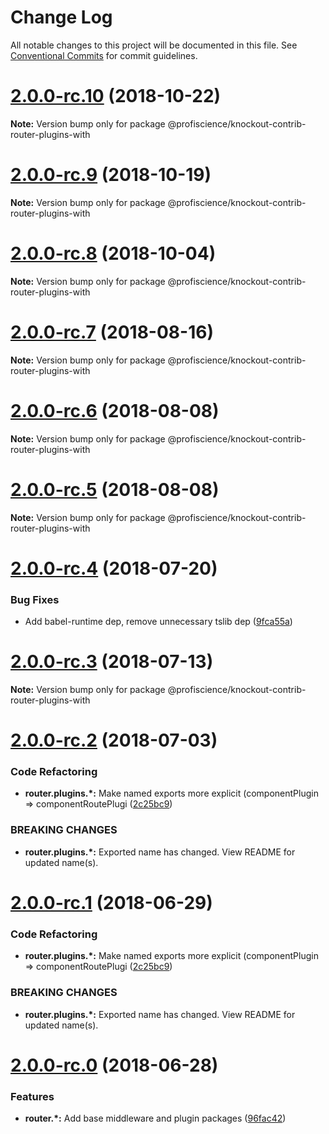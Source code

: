 # Change Log

All notable changes to this project will be documented in this file.
See [Conventional Commits](https://conventionalcommits.org) for commit guidelines.

# [2.0.0-rc.10](https://github.com/Profiscience/knockout-contrib/compare/@profiscience/knockout-contrib-router-plugins-with@2.0.0-rc.9...@profiscience/knockout-contrib-router-plugins-with@2.0.0-rc.10) (2018-10-22)

**Note:** Version bump only for package @profiscience/knockout-contrib-router-plugins-with

# [2.0.0-rc.9](https://github.com/Profiscience/knockout-contrib/compare/@profiscience/knockout-contrib-router-plugins-with@2.0.0-rc.8...@profiscience/knockout-contrib-router-plugins-with@2.0.0-rc.9) (2018-10-19)

**Note:** Version bump only for package @profiscience/knockout-contrib-router-plugins-with

<a name="2.0.0-rc.8"></a>

# [2.0.0-rc.8](https://github.com/Profiscience/knockout-contrib/compare/@profiscience/knockout-contrib-router-plugins-with@2.0.0-rc.7...@profiscience/knockout-contrib-router-plugins-with@2.0.0-rc.8) (2018-10-04)

**Note:** Version bump only for package @profiscience/knockout-contrib-router-plugins-with

<a name="2.0.0-rc.7"></a>

# [2.0.0-rc.7](https://github.com/Profiscience/knockout-contrib/compare/@profiscience/knockout-contrib-router-plugins-with@2.0.0-rc.6...@profiscience/knockout-contrib-router-plugins-with@2.0.0-rc.7) (2018-08-16)

**Note:** Version bump only for package @profiscience/knockout-contrib-router-plugins-with

<a name="2.0.0-rc.6"></a>

# [2.0.0-rc.6](https://github.com/Profiscience/knockout-contrib/compare/@profiscience/knockout-contrib-router-plugins-with@2.0.0-rc.5...@profiscience/knockout-contrib-router-plugins-with@2.0.0-rc.6) (2018-08-08)

**Note:** Version bump only for package @profiscience/knockout-contrib-router-plugins-with

<a name="2.0.0-rc.5"></a>

# [2.0.0-rc.5](https://github.com/Profiscience/knockout-contrib/compare/@profiscience/knockout-contrib-router-plugins-with@2.0.0-rc.4...@profiscience/knockout-contrib-router-plugins-with@2.0.0-rc.5) (2018-08-08)

**Note:** Version bump only for package @profiscience/knockout-contrib-router-plugins-with

<a name="2.0.0-rc.4"></a>

# [2.0.0-rc.4](https://github.com/Profiscience/knockout-contrib/compare/@profiscience/knockout-contrib-router-plugins-with@2.0.0-rc.3...@profiscience/knockout-contrib-router-plugins-with@2.0.0-rc.4) (2018-07-20)

### Bug Fixes

- Add babel-runtime dep, remove unnecessary tslib dep ([9fca55a](https://github.com/Profiscience/knockout-contrib/commit/9fca55a))

<a name="2.0.0-rc.3"></a>

# [2.0.0-rc.3](https://github.com/Profiscience/knockout-contrib/compare/@profiscience/knockout-contrib-router-plugins-with@2.0.0-rc.2...@profiscience/knockout-contrib-router-plugins-with@2.0.0-rc.3) (2018-07-13)

**Note:** Version bump only for package @profiscience/knockout-contrib-router-plugins-with

<a name="2.0.0-rc.2"></a>

# [2.0.0-rc.2](https://github.com/Profiscience/knockout-contrib/compare/@profiscience/knockout-contrib-router-plugins-with@2.0.0-rc.0...@profiscience/knockout-contrib-router-plugins-with@2.0.0-rc.2) (2018-07-03)

### Code Refactoring

- **router.plugins.\*:** Make named exports more explicit (componentPlugin => componentRoutePlugi ([2c25bc9](https://github.com/Profiscience/knockout-contrib/commit/2c25bc9))

### BREAKING CHANGES

- **router.plugins.\*:** Exported name has changed. View README for updated name(s).

<a name="2.0.0-rc.1"></a>

# [2.0.0-rc.1](https://github.com/Profiscience/knockout-contrib/compare/@profiscience/knockout-contrib-router-plugins-with@2.0.0-rc.0...@profiscience/knockout-contrib-router-plugins-with@2.0.0-rc.1) (2018-06-29)

### Code Refactoring

- **router.plugins.\*:** Make named exports more explicit (componentPlugin => componentRoutePlugi ([2c25bc9](https://github.com/Profiscience/knockout-contrib/commit/2c25bc9))

### BREAKING CHANGES

- **router.plugins.\*:** Exported name has changed. View README for updated name(s).

<a name="2.0.0-rc.0"></a>

# [2.0.0-rc.0](https://github.com/Profiscience/knockout-contrib/compare/@profiscience/knockout-contrib-router-plugins-with@1.0.0-alpha.10...@profiscience/knockout-contrib-router-plugins-with@2.0.0-rc.0) (2018-06-28)

### Features

- **router.\*:** Add base middleware and plugin packages ([96fac42](https://github.com/Profiscience/knockout-contrib/commit/96fac42))
